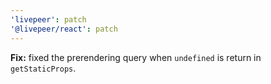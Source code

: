 ```yaml
---
'livepeer': patch
'@livepeer/react': patch
---
```


**Fix:** fixed the prerendering query when `undefined` is return in `getStaticProps`.

